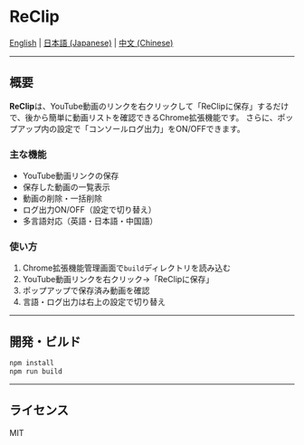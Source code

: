 # ReClip

[English](README.md) | [日本語 (Japanese)](README.ja.md) | [中文 (Chinese)](README.zh.md)

---

## 概要

**ReClip**は、YouTube動画のリンクを右クリックして「ReClipに保存」するだけで、後から簡単に動画リストを確認できるChrome拡張機能です。
さらに、ポップアップ内の設定で「コンソールログ出力」をON/OFFできます。

### 主な機能

- YouTube動画リンクの保存
- 保存した動画の一覧表示
- 動画の削除・一括削除
- ログ出力ON/OFF（設定で切り替え）
- 多言語対応（英語・日本語・中国語）

### 使い方

1. Chrome拡張機能管理画面で`build`ディレクトリを読み込む
2. YouTube動画リンクを右クリック→「ReClipに保存」
3. ポップアップで保存済み動画を確認
4. 言語・ログ出力は右上の設定で切り替え

---

## 開発・ビルド

```sh
npm install
npm run build
```

---

## ライセンス

MIT
